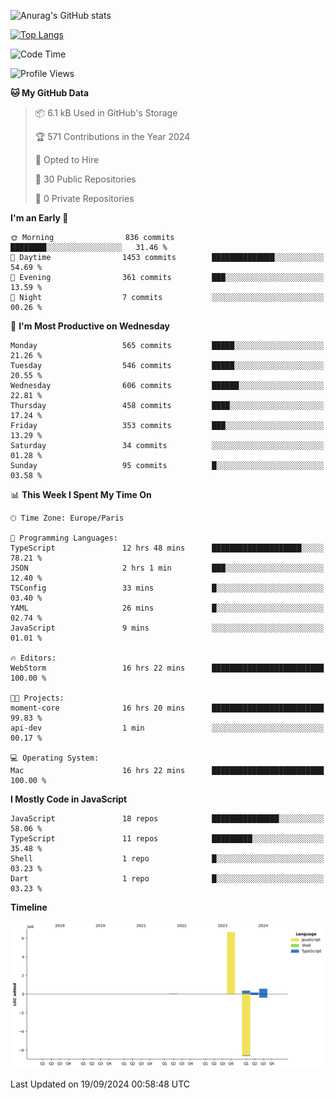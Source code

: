 ![Anurag's GitHub stats](https://github-readme-stats.vercel.app/api?username=sufiane&theme=dark&show_icons=true&count_private=true)


[![Top Langs](https://github-readme-stats.vercel.app/api/top-langs/?username=sufiane&layout=compact)](https://github.com/anuraghazra/github-readme-stats)

<!--START_SECTION:waka-->
![Code Time](http://img.shields.io/badge/Code%20Time-1%2C309%20hrs%2035%20mins-blue)

![Profile Views](http://img.shields.io/badge/Profile%20Views-0-blue)

**🐱 My GitHub Data** 

> 📦 6.1 kB Used in GitHub's Storage 
 > 
> 🏆 571 Contributions in the Year 2024
 > 
> 💼 Opted to Hire
 > 
> 📜 30 Public Repositories 
 > 
> 🔑 0 Private Repositories 
 > 
**I'm an Early 🐤** 

```text
🌞 Morning                836 commits         ████████░░░░░░░░░░░░░░░░░   31.46 % 
🌆 Daytime                1453 commits        ██████████████░░░░░░░░░░░   54.69 % 
🌃 Evening                361 commits         ███░░░░░░░░░░░░░░░░░░░░░░   13.59 % 
🌙 Night                  7 commits           ░░░░░░░░░░░░░░░░░░░░░░░░░   00.26 % 
```
📅 **I'm Most Productive on Wednesday** 

```text
Monday                   565 commits         █████░░░░░░░░░░░░░░░░░░░░   21.26 % 
Tuesday                  546 commits         █████░░░░░░░░░░░░░░░░░░░░   20.55 % 
Wednesday                606 commits         ██████░░░░░░░░░░░░░░░░░░░   22.81 % 
Thursday                 458 commits         ████░░░░░░░░░░░░░░░░░░░░░   17.24 % 
Friday                   353 commits         ███░░░░░░░░░░░░░░░░░░░░░░   13.29 % 
Saturday                 34 commits          ░░░░░░░░░░░░░░░░░░░░░░░░░   01.28 % 
Sunday                   95 commits          █░░░░░░░░░░░░░░░░░░░░░░░░   03.58 % 
```


📊 **This Week I Spent My Time On** 

```text
🕑︎ Time Zone: Europe/Paris

💬 Programming Languages: 
TypeScript               12 hrs 48 mins      ████████████████████░░░░░   78.21 % 
JSON                     2 hrs 1 min         ███░░░░░░░░░░░░░░░░░░░░░░   12.40 % 
TSConfig                 33 mins             █░░░░░░░░░░░░░░░░░░░░░░░░   03.40 % 
YAML                     26 mins             █░░░░░░░░░░░░░░░░░░░░░░░░   02.74 % 
JavaScript               9 mins              ░░░░░░░░░░░░░░░░░░░░░░░░░   01.01 % 

🔥 Editors: 
WebStorm                 16 hrs 22 mins      █████████████████████████   100.00 % 

🐱‍💻 Projects: 
moment-core              16 hrs 20 mins      █████████████████████████   99.83 % 
api-dev                  1 min               ░░░░░░░░░░░░░░░░░░░░░░░░░   00.17 % 

💻 Operating System: 
Mac                      16 hrs 22 mins      █████████████████████████   100.00 % 
```

**I Mostly Code in JavaScript** 

```text
JavaScript               18 repos            ███████████████░░░░░░░░░░   58.06 % 
TypeScript               11 repos            █████████░░░░░░░░░░░░░░░░   35.48 % 
Shell                    1 repo              █░░░░░░░░░░░░░░░░░░░░░░░░   03.23 % 
Dart                     1 repo              █░░░░░░░░░░░░░░░░░░░░░░░░   03.23 % 
```



**Timeline**

![Lines of Code chart](https://raw.githubusercontent.com/Sufiane/Sufiane/main/assets/bar_graph.png)


 Last Updated on 19/09/2024 00:58:48 UTC
<!--END_SECTION:waka-->


<!--
**Sufiane/sufiane** is a ✨ _special_ ✨ repository because its `README.md` (this file) appears on your GitHub profile.

Here are some ideas to get you started:

- 🔭 I’m currently working on ...
- 🌱 I’m currently learning ...
- 👯 I’m looking to collaborate on ...
- 🤔 I’m looking for help with ...
- 💬 Ask me about ...
- 📫 How to reach me: ...
- 😄 Pronouns: ...
- ⚡ Fun fact: ...
-->
